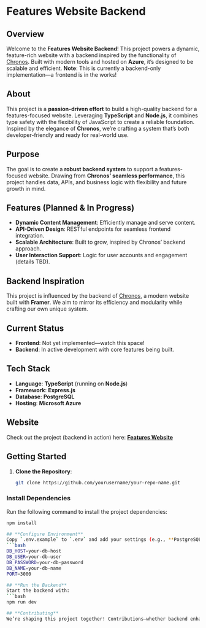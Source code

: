 # Features Website Backend

## **Overview**
Welcome to the **Features Website Backend**! This project powers a dynamic, feature-rich website with a backend inspired by the functionality of [Chronos](https://chronos.framer.website/). Built with modern tools and hosted on **Azure**, it’s designed to be scalable and efficient. **Note**: This is currently a backend-only implementation—a frontend is in the works!

## **About**
This project is a **passion-driven effort** to build a high-quality backend for a features-focused website. Leveraging **TypeScript** and **Node.js**, it combines type safety with the flexibility of JavaScript to create a reliable foundation. Inspired by the elegance of **Chronos**, we’re crafting a system that’s both developer-friendly and ready for real-world use.

## **Purpose**
The goal is to create a **robust backend system** to support a features-focused website. Drawing from **Chronos’ seamless performance**, this project handles data, APIs, and business logic with flexibility and future growth in mind.

## **Features (Planned & In Progress)**
- **Dynamic Content Management**: Efficiently manage and serve content.
- **API-Driven Design**: RESTful endpoints for seamless frontend integration.
- **Scalable Architecture**: Built to grow, inspired by Chronos’ backend approach.
- **User Interaction Support**: Logic for user accounts and engagement (details TBD).

## **Backend Inspiration**
This project is influenced by the backend of [Chronos](https://chronos.framer.website/), a modern website built with **Framer**. We aim to mirror its efficiency and modularity while crafting our own unique system.

## **Current Status**
- **Frontend**: Not yet implemented—watch this space!
- **Backend**: In active development with core features being built.

## **Tech Stack**
- **Language**: **TypeScript** (running on **Node.js**)
- **Framework**: **Express.js**
- **Database**: **PostgreSQL**
- **Hosting**: **Microsoft Azure**

## **Website**
Check out the project (backend in action) here: [**Features Website**](https://your-website-link-here.azurewebsites.net)

## **Getting Started**
1. **Clone the Repository**:
   ```bash
   git clone https://github.com/yourusername/your-repo-name.git

### **Install Dependencies**
Run the following command to install the project dependencies:
```bash
npm install

## **Configure Environment**
Copy `.env.example` to `.env` and add your settings (e.g., **PostgreSQL** credentials, **Azure** config):
```bash
DB_HOST=your-db-host
DB_USER=your-db-user
DB_PASSWORD=your-db-password
DB_NAME=your-db-name
PORT=3000

## **Run the Backend**
Start the backend with:
```bash
npm run dev

## **Contributing**
We’re shaping this project together! Contributions—whether backend enhancements, feature ideas, or a future frontend—are welcome. Open an issue or submit a pull request to get involved.
